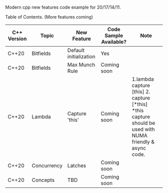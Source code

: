 Modern cpp new features code example for 20/17/14/11.

Table of Contents. (More features coming)

| C++ Version  | Topic | New Feature  | Code Sample Available? | Note |
| ------------- | ------------- | ------------- | ------------- | ------------- |
| C++20 | Bitfields | Default initialization | Yes |  |
| C++20 | Bitfields | Max Munch Rule | Coming soon |  |
| C++20 | Lambda | Capture 'this' | Coming soon | 1.lambda capture [this] 2. capture [\*this] \*this capture should be used with NUMA friendly & async code. |
| C++20 | Concurrency | Latches | Coming soon |  |
| C++20 | Concepts | TBD | Coming soon |  |
